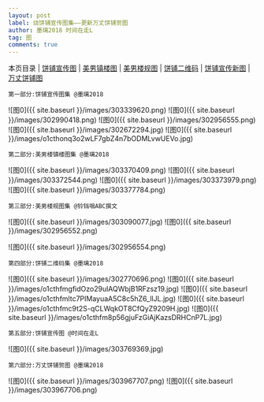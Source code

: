 ```yaml
---
layout: post
label: 烧饼铺宣传图集——更新万丈饼铺贺图
author: 墨璃2018 时间在走L
tag: 图
comments: true
---
```

本页目录 \| [饼铺宣传图](#dxjja) \| [美男镇楼图](#dxjjd)  \| [美男楼规图](#dxjjc)  \| [饼铺二维码](#dxjjb)  \| [饼铺宣传新图](#dxjje) \| [万丈饼铺图](#dxjjf)

<a class="anchor" name="dxjja"></a>

    第一部分:饼铺宣传图集 @墨璃2018
    

![图0]({{ site.baseurl }}/images/303339620.png)
![图0]({{ site.baseurl }}/images/302990418.png)
![图0]({{ site.baseurl }}/images/302956555.png)
![图0]({{ site.baseurl }}/images/302672294.jpg)
![图0]({{ site.baseurl }}/images/o1cthonq3o2wLF7gbZ4n7bODMLvwUEVo.jpg)

<a class="anchor" name="dxjjd"></a>

    第二部分:美男楼镇楼图集 @墨璃2018

![图0]({{ site.baseurl }}/images/303370409.png)
![图0]({{ site.baseurl }}/images/303372544.png)
![图0]({{ site.baseurl }}/images/303373979.png)
![图0]({{ site.baseurl }}/images/303377784.png)


<a class="anchor" name="dxjjc"></a>

    第三部分:美男楼规图集 @铃铛咽ABC撰文
    
![图0]({{ site.baseurl }}/images/303090077.jpg)
![图0]({{ site.baseurl }}/images/302956552.png)

![图0]({{ site.baseurl }}/images/302956554.png)


<a class="anchor" name="dxjjb"></a>

    第四部分:饼铺二维码集 @墨璃2018

![图0]({{ site.baseurl }}/images/302770696.png)
![图0]({{ site.baseurl }}/images/o1cthfmgfidOzo29ulAQWbjB1RFzsz19.jpg)
![图0]({{ site.baseurl }}/images/o1cthfmltc7PIMayuaA5C8c5hZ6_llJL.jpg)
![图0]({{ site.baseurl }}/images/o1cthfmc9t2S-qCLWqkOT8CfQyZ9209H.jpg)
![图0]({{ site.baseurl }}/images/o1cthfm8p56gjuFzGiAjKazsDRHCnP7L.jpg)

<a class="anchor" name="dxjje"></a>

    第五部分:饼铺宣传图 @时间在走L

![图0]({{ site.baseurl }}/images/303769369.jpg)

<a class="anchor" name="dxjjf"></a>

    第六部分:万丈饼铺贺图 @墨璃2018

![图0]({{ site.baseurl }}/images/303967707.png)
![图0]({{ site.baseurl }}/images/303967706.png)
